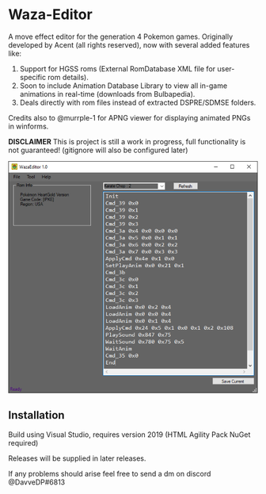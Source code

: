 # Waza-Editor
A move effect editor for the generation 4 Pokemon games. Originally developed by Acent (all rights reserved), now with several added features like:

1. Support for HGSS roms (External RomDatabase XML file for user-specific rom details).
2. Soon to include Animation Database Library to view all in-game animations in real-time (downloads from Bulbapedia).
3. Deals directly with rom files instead of extracted DSPRE/SDMSE folders.

Credits also to @murrple-1 for APNG viewer for displaying animated PNGs in winforms.

**DISCLAIMER** This is project is still a work in progress, full functionality is not guaranteed! (gitignore will also be configured later)

![Demo image](demo.png)

## Installation
Build using Visual Studio, requires version 2019 (HTML Agility Pack NuGet required)

Releases will be supplied in later releases.

If any problems should arise feel free to send a dm on discord @DavveDP#6813